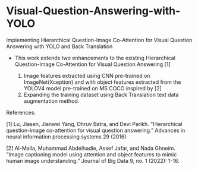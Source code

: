 # Visual-Question-Answering-with-YOLO
Implementing Hierarchical Question-Image Co-Attention for Visual Question Answering with YOLO and Back Translation

* This work extends two enhancements to the existing Hierarchical Question-Image Co-Attention for Visual Question Answering [1]

  1) Image features extracted using CNN pre-trained on ImageNet(Xception) and with object features extracted from the YOLOV4 model pre-trained on MS COCO inspired by [2]
  2) Expanding the training dataset using Back Translation text data augmentation method. 
  
 
 
 References: 
 
 [1] Lu, Jiasen, Jianwei Yang, Dhruv Batra, and Devi Parikh. ”Hierarchical question-image co-attention for visual question answering.” Advances in neural information processing systems 29 (2016)
 
 [2] Al-Malla, Muhammad Abdelhadie, Assef Jafar, and Nada Ghneim. ”Image captioning model using attention and object features to mimic human image understanding.” Journal of Big Data 9, no. 1 (2022): 1-16.
